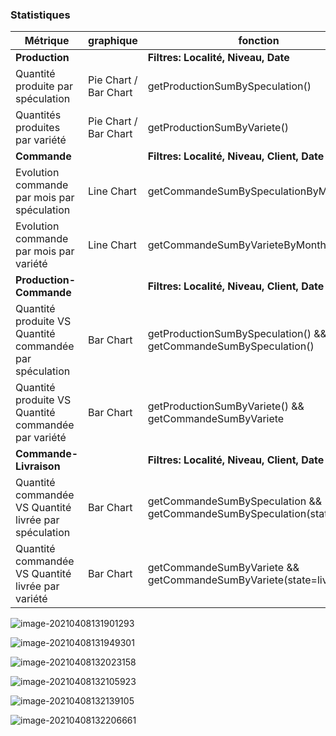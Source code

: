 ### Statistiques

| Métrique                                                | graphique             | fonction                                                     |
| ------------------------------------------------------- | --------------------- | ------------------------------------------------------------ |
| **Production**                                          |                       | **Filtres: Localité, Niveau, Date**                          |
| Quantité produite par spéculation                       | Pie Chart / Bar Chart | getProductionSumBySpeculation()                              |
| Quantités produites par variété                         | Pie Chart / Bar Chart | getProductionSumByVariete()                                  |
| **Commande**                                            |                       | **Filtres: Localité, Niveau, Client, Date**                  |
| Evolution commande par mois par spéculation             | Line Chart            | getCommandeSumBySpeculationByMonth()                         |
| Evolution commande par mois par variété                 | Line Chart            | getCommandeSumByVarieteByMonth()                             |
| **Production-Commande**                                 |                       | **Filtres: Localité, Niveau, Client, Date**                  |
| Quantité produite VS Quantité commandée par spéculation | Bar Chart             | getProductionSumBySpeculation() && getCommandeSumBySpeculation() |
| Quantité produite VS Quantité commandée par variété     | Bar Chart             | getProductionSumByVariete() && getCommandeSumByVariete       |
| **Commande-Livraison**                                  |                       | **Filtres: Localité, Niveau, Client, Date**                  |
| Quantité commandée VS Quantité livrée par spéculation   | Bar Chart             | getCommandeSumBySpeculation && getCommandeSumBySpeculation(state=livree) |
| Quantité commandée VS Quantité livrée par variété       | Bar Chart             | getCommandeSumByVariete && getCommandeSumByVariete(state=livree) |

![image-20210408131901293](C:\Users\odiak\AppData\Roaming\Typora\typora-user-images\image-20210408131901293.png)

![image-20210408131949301](C:\Users\odiak\AppData\Roaming\Typora\typora-user-images\image-20210408131949301.png)

![image-20210408132023158](C:\Users\odiak\AppData\Roaming\Typora\typora-user-images\image-20210408132023158.png)

![image-20210408132105923](C:\Users\odiak\AppData\Roaming\Typora\typora-user-images\image-20210408132105923.png)

![image-20210408132139105](C:\Users\odiak\AppData\Roaming\Typora\typora-user-images\image-20210408132139105.png)

![image-20210408132206661](C:\Users\odiak\AppData\Roaming\Typora\typora-user-images\image-20210408132206661.png)